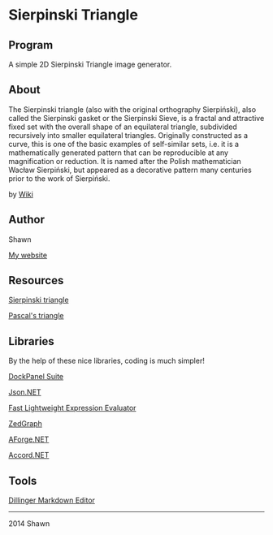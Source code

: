 # Sierpinski Triangle

## Program

A simple 2D Sierpinski Triangle image generator.

## About

The Sierpinski triangle (also with the original orthography Sierpiński),
also called the Sierpinski gasket or the Sierpinski Sieve, is a fractal and
attractive fixed set with the overall shape of an equilateral triangle,
subdivided recursively into smaller equilateral triangles. Originally
constructed as a curve, this is one of the basic examples of self-similar
sets, i.e. it is a mathematically generated pattern that can be reproducible
at any magnification or reduction. It is named after the Polish mathematician
Wacław Sierpiński, but appeared as a decorative pattern many centuries prior
to the work of Sierpiński.

by [Wiki][sierpinski_triangle]

## Author

Shawn

[My website][author]

## Resources

[Sierpinski triangle][sierpinski_triangle]

[Pascal's triangle][pascal_triangle]

## Libraries

By the help of these nice libraries, coding is much simpler!

[DockPanel Suite][DockPanel_Suite]

[Json.NET][Json_NET]

[Fast Lightweight Expression Evaluator][Flee]

[ZedGraph][ZedGraph]

[AForge.NET][AForge_NET]

[Accord.NET][Accord_NET]

## Tools

[Dillinger Markdown Editor](http://dillinger.io/)

***

2014 Shawn

[author]: http://ebola777.pixnet.net/blog

[sierpinski_triangle]: http://en.wikipedia.org/wiki/Sierpinski_triangle
[pascal_triangle]: http://en.wikipedia.org/wiki/Pascal's_triangle

[DockPanel_Suite]: http://dockpanelsuite.com/
[Json_NET]: http://james.newtonking.com/json
[Flee]: http://flee.codeplex.com/
[ZedGraph]: http://sourceforge.net/projects/zedgraph/
[AForge_NET]: http://www.aforgenet.com/
[Accord_NET]: http://accord-framework.net/
